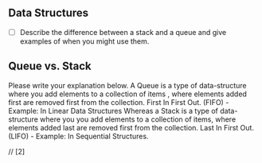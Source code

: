 ## Data Structures
* [ ] Describe the difference between a stack and a queue and give examples of when you might use them.

## Queue vs. Stack
Please write your explanation below.
A Queue is a type of data-structure where you add elements to a collection of items , where elements added first are removed first from the collection. First In First Out. (FIFO) - Example: In Linear Data Structures
Whereas a Stack is a type of data-structure where you you add elements to a collection of items, where elements added last are removed first from the collection. Last In First Out. (LIFO) - Example: In Sequential Structures.

// [2]